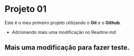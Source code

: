 # Projeto 01

Este é o meu primeiro projeto utilizando o **Git** e o **Github**.

- Adcionando mais uma modificação no Readme.md

## Mais uma modificação para fazer teste.